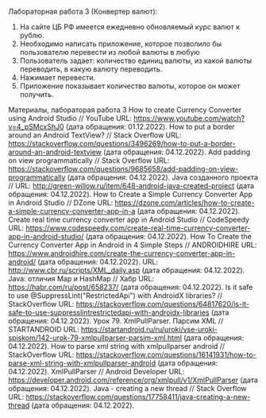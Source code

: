Лабораторная работа 3 (Конвертер валют):
1) На сайте ЦБ РФ имеется ежедневно обновляемый курс валют к рублю.
2) Необходимо написать приложение, которое позволило бы пользователю перевести из любой валюты в любую
3) Пользователь задает: количество единиц валюты, из какой валюты переводить, в какую валюту переводить.
4) Нажимает перевести.
5) Приложение показывает количество валюты, которое он может получить.

Материалы, лабораторая работа 3
How to create Currency Converter using Android Studio // YouTube URL: https://www.youtube.com/watch?v=4_pSMcxShJ0 (дата обращения: 01.12.2022).
How to put a border around an Android TextView? // Stack Overflow URL: https://stackoverflow.com/questions/3496269/how-to-put-a-border-around-an-android-textview (дата обращения: 04.12.2022).
Add padding on view programmatically // Stack Overflow URL: https://stackoverflow.com/questions/9685658/add-padding-on-view-programmatically (дата обращения: 04.12.2022).
Java созданного проекта // URL: http://green-willow.ru/item/648-android-java-created-project (дата обращения: 04.12.2022).
How to Create a Simple Currency Converter App in Android Studio // DZone URL: https://dzone.com/articles/how-to-create-a-simple-currency-converter-app-in-a (дата обращения: 04.12.2022).
Create real time currency converter app in Android Studio // CodeSpeedy URL: https://www.codespeedy.com/create-real-time-currency-converter-app-in-android-studio/ (дата обращения: 04.12.2022).
How To Create the Currency Converter App in Android in 4 Simple Steps // ANDROIDHIRE URL: https://www.androidhire.com/create-the-currency-converter-app-in-android/ (дата обращения: 04.12.2022).
URL: http://www.cbr.ru/scripts/XML_daily.asp (дата обращения: 04.12.2022).
Java: отличия Map и HashMap // Хабр URL: https://habr.com/ru/post/658237/ (дата обращения: 04.12.2022).
Is it safe to use @SuppressLint("RestrictedApi") with AndroidX libraries? // StackOverflow URL: https://stackoverflow.com/questions/64817620/is-it-safe-to-use-suppresslintrestrictedapi-with-androidx-libraries (дата обращения: 04.12.2022).
Урок 79. XmlPullParser. Парсим XML // STARTANDROID URL: https://startandroid.ru/ru/uroki/vse-uroki-spiskom/142-urok-79-xmlpullparser-parsim-xml.html (дата обращения: 04.12.2022).
How to parse xml string with xmlpullparser android // StackOverflow URL: https://stackoverflow.com/questions/16141931/how-to-parse-xml-string-with-xmlpullparser-android (дата обращения: 04.12.2022).
XmlPullParser // Android Developer URL: https://developer.android.com/reference/org/xmlpull/v1/XmlPullParser (дата обращения: 04.12.2022).
Java - creating a new thread // Stack Overflow URL: https://stackoverflow.com/questions/17758411/java-creating-a-new-thread (дата обращения: 04.12.2022).